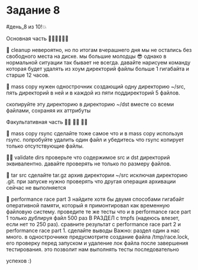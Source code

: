 # Задание 8

#день_8 из 10!💥

Основная часть 🚶‍♂️🚶‍♂️🚶‍♂️

🧹 cleanup
невероятно, но по итогам вчерашнего дня мы не остались без свободного места на диске. мы большие молодцы 😎
однако в нормальной ситуации так бывает не всегда.
давайте нарисуем команду которая будет удалять из хоум директорий файлы больше 1 гигабайта и старше 12 часов.

👥 mass copy
нужен однострочник создающий одну директорию ~/src, пять директорий в ней и в каждой из пяти поддиректорий 5 файлов.

скопируйте эту директорию в директорию ~/dst вместе со всеми файлами, сохраняя их аттрибуты

Факультативная часть 🏃‍♂️ 🏃‍♂️ 🏃‍♂️

👯 mass copy rsync
сделайте тоже самое что и в mass copy используя rsync. попробуйте удалить один файл и убедитесь что rsync копирует только отсутствующие файлы.

🧑‍💼 validate dirs
проверьте что содержимое src и dst директорий эквивалентно. давайте проверять не только по размеру файлов.

👜 tar src
сделайте tar.gz архив директории ~/src исключая директорию .git. при запуске нужно проверять что другая операция архивации сейчас не выполняется

🍭 performance race part 3
найдите хотя бы двумя способами гигабайт оперативной памяти, который я примонтировал как временную файловую систему.
проведите те же тесты что и в performance race part 1 только дублируя файл 500 раз В РАЗДЕЛ с tmpfs (надеюсь влезет, если нет то 250 раз). сравните результат с performance race part 2 и performance race part 1. сделайте выводы
Важно: раздел один а нас много. в однострочнике предусмотрите создание файла /tmp/race.lock, его проверку перед запуском  и удаление лок файла после завершения тестирования. это позволит нам выполнять тесты последовательно

успехов :)